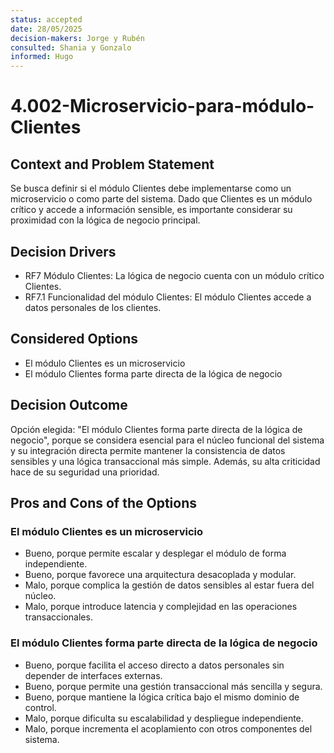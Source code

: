 ```yaml
---
status: accepted
date: 28/05/2025
decision-makers: Jorge y Rubén
consulted: Shania y Gonzalo
informed: Hugo
---
```


# 4.002-Microservicio-para-módulo-Clientes

## Context and Problem Statement

Se busca definir si el módulo Clientes debe implementarse como un microservicio o como parte del sistema. Dado que Clientes es un módulo crítico y accede a información sensible, es importante considerar su proximidad con la lógica de negocio principal.

## Decision Drivers

* RF7 Módulo Clientes: La lógica de negocio cuenta con un módulo crítico Clientes.
* RF7.1 Funcionalidad del módulo Clientes: El módulo Clientes accede a datos personales de los clientes.

## Considered Options

* El módulo Clientes es un microservicio
* El módulo Clientes forma parte directa de la lógica de negocio

## Decision Outcome

Opción elegida: "El módulo Clientes forma parte directa de la lógica de negocio", porque se considera esencial para el núcleo funcional del sistema y su integración directa permite mantener la consistencia de datos sensibles y una lógica transaccional más simple. Además, su alta criticidad hace de su seguridad una prioridad.

## Pros and Cons of the Options

### El módulo Clientes es un microservicio

* Bueno, porque permite escalar y desplegar el módulo de forma independiente.
* Bueno, porque favorece una arquitectura desacoplada y modular.
* Malo, porque complica la gestión de datos sensibles al estar fuera del núcleo.
* Malo, porque introduce latencia y complejidad en las operaciones transaccionales.

### El módulo Clientes forma parte directa de la lógica de negocio

* Bueno, porque facilita el acceso directo a datos personales sin depender de interfaces externas.
* Bueno, porque permite una gestión transaccional más sencilla y segura.
* Bueno, porque mantiene la lógica crítica bajo el mismo dominio de control.
* Malo, porque dificulta su escalabilidad y despliegue independiente.
* Malo, porque incrementa el acoplamiento con otros componentes del sistema.
